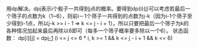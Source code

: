 
用dp解决。dp[i](j)表示i个骰子一共得到j点的概率。要得到dp(i)(j)可以考虑若最后一个筛子的点数为k（1~6），则前i－1个筛子一共得到的点数为j-k（因为i-1个筛子至少得到i-1点，所以j-k >= i - 1 => k <= j - i + 1）。所以只要把最后一个筛子为k的各种情况加起来最后再除以6即可（每多一个筛子概率要多除以一个6）。
状态函数：
dp[i][j] = dp[i-1](j-k) (i <= j <= 6 * i, k >= 1 && k <= j - i + 1 && k <= 6)    

